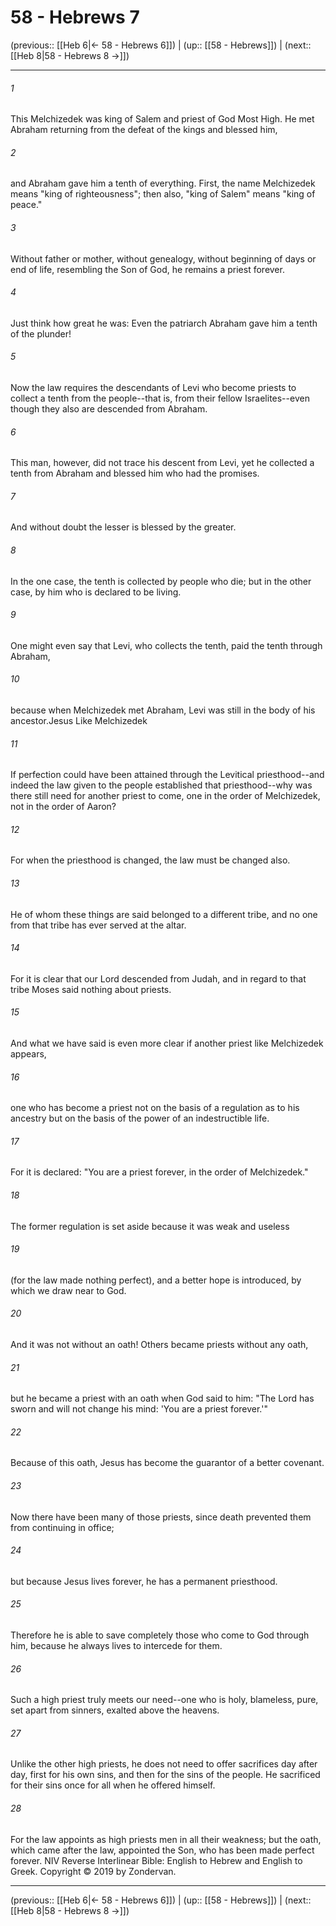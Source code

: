 # 58 - Hebrews 7

(previous:: [[Heb 6|← 58 - Hebrews 6]]) | (up:: [[58 - Hebrews]]) | (next:: [[Heb 8|58 - Hebrews 8 →]])

***


###### 1 
This Melchizedek was king of Salem and priest of God Most High. He met Abraham returning from the defeat of the kings and blessed him, 

###### 2 
and Abraham gave him a tenth of everything. First, the name Melchizedek means "king of righteousness"; then also, "king of Salem" means "king of peace." 

###### 3 
Without father or mother, without genealogy, without beginning of days or end of life, resembling the Son of God, he remains a priest forever. 

###### 4 
Just think how great he was: Even the patriarch Abraham gave him a tenth of the plunder! 

###### 5 
Now the law requires the descendants of Levi who become priests to collect a tenth from the people--that is, from their fellow Israelites--even though they also are descended from Abraham. 

###### 6 
This man, however, did not trace his descent from Levi, yet he collected a tenth from Abraham and blessed him who had the promises. 

###### 7 
And without doubt the lesser is blessed by the greater. 

###### 8 
In the one case, the tenth is collected by people who die; but in the other case, by him who is declared to be living. 

###### 9 
One might even say that Levi, who collects the tenth, paid the tenth through Abraham, 

###### 10 
because when Melchizedek met Abraham, Levi was still in the body of his ancestor.Jesus Like Melchizedek 

###### 11 
If perfection could have been attained through the Levitical priesthood--and indeed the law given to the people established that priesthood--why was there still need for another priest to come, one in the order of Melchizedek, not in the order of Aaron? 

###### 12 
For when the priesthood is changed, the law must be changed also. 

###### 13 
He of whom these things are said belonged to a different tribe, and no one from that tribe has ever served at the altar. 

###### 14 
For it is clear that our Lord descended from Judah, and in regard to that tribe Moses said nothing about priests. 

###### 15 
And what we have said is even more clear if another priest like Melchizedek appears, 

###### 16 
one who has become a priest not on the basis of a regulation as to his ancestry but on the basis of the power of an indestructible life. 

###### 17 
For it is declared: "You are a priest forever, in the order of Melchizedek." 

###### 18 
The former regulation is set aside because it was weak and useless 

###### 19 
(for the law made nothing perfect), and a better hope is introduced, by which we draw near to God. 

###### 20 
And it was not without an oath! Others became priests without any oath, 

###### 21 
but he became a priest with an oath when God said to him: "The Lord has sworn and will not change his mind: 'You are a priest forever.'" 

###### 22 
Because of this oath, Jesus has become the guarantor of a better covenant. 

###### 23 
Now there have been many of those priests, since death prevented them from continuing in office; 

###### 24 
but because Jesus lives forever, he has a permanent priesthood. 

###### 25 
Therefore he is able to save completely those who come to God through him, because he always lives to intercede for them. 

###### 26 
Such a high priest truly meets our need--one who is holy, blameless, pure, set apart from sinners, exalted above the heavens. 

###### 27 
Unlike the other high priests, he does not need to offer sacrifices day after day, first for his own sins, and then for the sins of the people. He sacrificed for their sins once for all when he offered himself. 

###### 28 
For the law appoints as high priests men in all their weakness; but the oath, which came after the law, appointed the Son, who has been made perfect forever. NIV Reverse Interlinear Bible: English to Hebrew and English to Greek. Copyright © 2019 by Zondervan.

***

(previous:: [[Heb 6|← 58 - Hebrews 6]]) | (up:: [[58 - Hebrews]]) | (next:: [[Heb 8|58 - Hebrews 8 →]])

